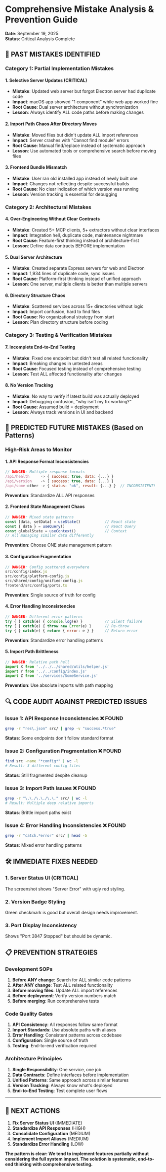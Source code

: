 # Comprehensive Mistake Analysis & Prevention Guide

**Date**: September 19, 2025  
**Status**: Critical Analysis Complete

## 🚨 PAST MISTAKES IDENTIFIED

### **Category 1: Partial Implementation Mistakes**

#### **1. Selective Server Updates (CRITICAL)**
- **Mistake**: Updated web server but forgot Electron server had duplicate code
- **Impact**: macOS app showed "1 component" while web app worked fine
- **Root Cause**: Dual server architecture without synchronization
- **Lesson**: Always identify ALL code paths before making changes

#### **2. Import Path Chaos After Directory Moves**
- **Mistake**: Moved files but didn't update ALL import references
- **Impact**: Server crashes with "Cannot find module" errors
- **Root Cause**: Manual find/replace instead of systematic approach
- **Lesson**: Use automated tools or comprehensive search before moving files

#### **3. Frontend Bundle Mismatch**
- **Mistake**: User ran old installed app instead of newly built one
- **Impact**: Changes not reflecting despite successful builds
- **Root Cause**: No clear indication of which version was running
- **Lesson**: Version tracking is essential for debugging

### **Category 2: Architectural Mistakes**

#### **4. Over-Engineering Without Clear Contracts**
- **Mistake**: Created 5+ MCP clients, 5+ extractors without clear interfaces
- **Impact**: Integration hell, duplicate code, maintenance nightmare
- **Root Cause**: Feature-first thinking instead of architecture-first
- **Lesson**: Define data contracts BEFORE implementation

#### **5. Dual Server Architecture**
- **Mistake**: Created separate Express servers for web and Electron
- **Impact**: 1,934 lines of duplicate code, sync issues
- **Root Cause**: Platform-first thinking instead of unified approach
- **Lesson**: One server, multiple clients is better than multiple servers

#### **6. Directory Structure Chaos**
- **Mistake**: Scattered services across 15+ directories without logic
- **Impact**: Import confusion, hard to find files
- **Root Cause**: No organizational strategy from start
- **Lesson**: Plan directory structure before coding

### **Category 3: Testing & Verification Mistakes**

#### **7. Incomplete End-to-End Testing**
- **Mistake**: Fixed one endpoint but didn't test all related functionality
- **Impact**: Breaking changes in untested areas
- **Root Cause**: Focused testing instead of comprehensive testing
- **Lesson**: Test ALL affected functionality after changes

#### **8. No Version Tracking**
- **Mistake**: No way to verify if latest build was actually deployed
- **Impact**: Debugging confusion, "why isn't my fix working?"
- **Root Cause**: Assumed build = deployment
- **Lesson**: Always track versions in UI and backend

## 🔮 PREDICTED FUTURE MISTAKES (Based on Patterns)

### **High-Risk Areas to Monitor**

#### **1. API Response Format Inconsistencies**
```javascript
// DANGER: Multiple response formats
/api/health     -> { success: true, data: {...} }
/api/version    -> { success: true, data: {...} }  
/api/some-other -> { status: "ok", result: {...} }  // INCONSISTENT!
```
**Prevention**: Standardize ALL API responses

#### **2. Frontend State Management Chaos**
```typescript
// DANGER: Mixed state patterns
const [data, setData] = useState()           // React state
const { data } = useQuery()                  // React Query
const globalState = useContext()             // Context
// All managing similar data differently
```
**Prevention**: Choose ONE state management pattern

#### **3. Configuration Fragmentation**
```javascript
// DANGER: Config scattered everywhere
src/config/index.js
src/config/platform-config.js
src/shared/config/unified-config.js
frontend/src/config/ports.ts
```
**Prevention**: Single source of truth for config

#### **4. Error Handling Inconsistencies**
```javascript
// DANGER: Different error patterns
try { } catch(e) { console.log(e) }          // Silent failure
try { } catch(e) { throw new Error(e) }      // Re-throw
try { } catch(e) { return { error: e } }     // Return error
```
**Prevention**: Standardize error handling patterns

#### **5. Import Path Brittleness**
```javascript
// DANGER: Relative path hell
import X from '../../../shared/utils/helper.js'
import Y from '../../config/index.js'
import Z from '../services/SomeService.js'
```
**Prevention**: Use absolute imports with path mapping

## 🔍 CODE AUDIT AGAINST PREDICTED ISSUES

### **Issue 1: API Response Inconsistencies** ❌ **FOUND**
```bash
grep -r "res\.json" src/ | grep -v "success.*true"
```
**Status**: Some endpoints don't follow standard format

### **Issue 2: Configuration Fragmentation** ❌ **FOUND**
```bash
find src -name "*config*" | wc -l
# Result: 3 different config files
```
**Status**: Still fragmented despite cleanup

### **Issue 3: Import Path Issues** ❌ **FOUND**
```bash
grep -r "\.\./\.\./\.\." src/ | wc -l
# Result: Multiple deep relative imports
```
**Status**: Brittle import paths exist

### **Issue 4: Error Handling Inconsistencies** ❌ **FOUND**
```bash
grep -r "catch.*error" src/ | head -5
```
**Status**: Mixed error handling patterns

## 🛠️ IMMEDIATE FIXES NEEDED

### **1. Server Status UI (CRITICAL)**
The screenshot shows "Server Error" with ugly red styling.

### **2. Version Badge Styling**
Green checkmark is good but overall design needs improvement.

### **3. Port Display Inconsistency**
Shows "Port 3847 Stopped" but should be dynamic.

## 📋 PREVENTION STRATEGIES

### **Development SOPs**
1. **Before ANY change**: Search for ALL similar code patterns
2. **After ANY change**: Test ALL related functionality
3. **Before moving files**: Update ALL import references
4. **Before deployment**: Verify version numbers match
5. **Before merging**: Run comprehensive tests

### **Code Quality Gates**
1. **API Consistency**: All responses follow same format
2. **Import Standards**: Use absolute paths with aliases
3. **Error Handling**: Consistent patterns across codebase
4. **Configuration**: Single source of truth
5. **Testing**: End-to-end verification required

### **Architecture Principles**
1. **Single Responsibility**: One service, one job
2. **Data Contracts**: Define interfaces before implementation
3. **Unified Patterns**: Same approach across similar features
4. **Version Tracking**: Always know what's deployed
5. **End-to-End Testing**: Test complete user flows

---

## 🎯 NEXT ACTIONS

1. **Fix Server Status UI** (IMMEDIATE)
2. **Standardize API Responses** (HIGH)
3. **Consolidate Configuration** (MEDIUM)
4. **Implement Import Aliases** (MEDIUM)
5. **Standardize Error Handling** (LOW)

**The pattern is clear: We tend to implement features partially without considering the full system impact. The solution is systematic, end-to-end thinking with comprehensive testing.**
